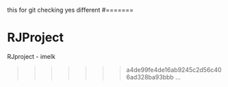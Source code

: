 this for git checking
yes different
#=======
# RJProject
RJproject - imelk

>>>>>>> a4de99fe4de16ab9245c2d56c406ad328ba93bbb
...

